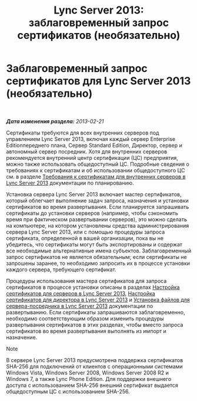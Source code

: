 ﻿---
title: 'Lync Server 2013: заблаговременный запрос сертификатов (необязательно)'
TOCTitle: Заблаговременный запрос сертификатов (необязательно)
ms:assetid: 9d6d7de6-ff2a-46da-b1b7-a354c8e383e4
ms:mtpsurl: https://technet.microsoft.com/ru-ru/library/Gg412733(v=OCS.15)
ms:contentKeyID: 49310665
ms.date: 05/19/2016
mtps_version: v=OCS.15
ms.translationtype: HT
---

# Заблаговременный запрос сертификатов для Lync Server 2013 (необязательно)

 

_**Дата изменения раздела:** 2013-02-21_

Сертификаты требуются для всех внутренних серверов под управлением Lync Server 2013, включая каждый сервер Enterprise Editionпереднего плана, Сервер Standard Edition, Директор, сервер и автономный сервер посредник. Хотя для внутренних серверов рекомендуется внутренний центр сертификации (ЦС) предприятия, можно также использовать общедоступный ЦС. Подробные сведения о требованиях к сертификатам и об использовании общедоступного ЦС см. в разделе [Требования к сертификатам для внутренних серверов в Lync Server 2013](lync-server-2013-certificate-requirements-for-internal-servers.md) документации по планированию.

Установка сервера Lync Server 2013 включает мастер сертификатов, который облегчает выполнение задач запроса, назначения и установки сертификатов во время развертывания. Если планируется запрашивать сертификаты до установки серверов (например, чтобы сэкономить время при фактическом развертывании серверов), это можно сделать на компьютере, на котором установлены средства администрирования сервера Lync Server 2013, или с помощью процедуры запроса сертификата, определенной в вашей организации, пока вы не убедитесь, что сертификаты могут быть экспортированы и содержат все необходимые альтернативные имена субъектов. Заблаговременный запрос сертификатов не является обязательным; если сертификаты не запрошены заранее, то необходимо запросить их в процессе установки каждого сервера, требующего сертификат.

Процедуры использования мастера сертификатов для запроса сертификатов в процессе установки описаны в разделах [Настройка сертификатов для серверов в Lync Server 2013](lync-server-2013-configure-certificates-for-servers.md), [Настройка сертификатов для директора в Lync Server 2013](lync-server-2013-configure-certificates-for-the-director.md) и [Установка файлов для сервера-посредника в Lync Server 2013](lync-server-2013-install-the-files-for-mediation-server.md) документации по развертыванию. Если сертификаты запрашиваются заблаговременно, необходимо соответствующим образом изменить процедуры развертывания сертификатов в этих разделах, чтобы вместо запроса сертификатов во время развертывания выполнять из импорт и назначение.

> [!NOTE]  
> В сервере Lync Server 2013 предусмотрена поддержка сертификатов SHA-256 для подключений от клиентов с операционными системами Windows Vista, Windows Server 2008, Windows Server 2008 R2 и Windows 7, а также Lync Phone Edition. Для поддержки внешнего доступа с использованием SHA-256 внешний сертификат выдается общедоступным ЦС с использованием SHA-256.

